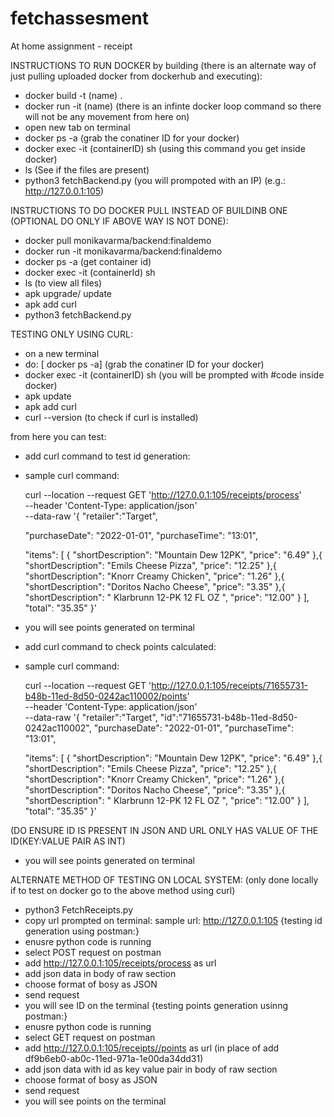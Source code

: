 # fetchassesment
At home assignment - receipt

INSTRUCTIONS TO RUN DOCKER by building (there is an alternate way of just pulling  uploaded docker from dockerhub and executing):

- docker build -t (name) .
- docker run -it (name) (there is an infinte docker loop command so there will not be any movement from here on)
- open new tab on terminal
- docker ps -a (grab the conatiner ID for your docker)
- docker exec -it (containerID) sh (using this command you get inside docker)
- ls (See if the files are present)
- python3 fetchBackend.py (you will prompoted with an IP) (e.g.: http://127.0.0.1:105)


INSTRUCTIONS TO DO DOCKER PULL INSTEAD OF BUILDINB ONE (OPTIONAL DO ONLY IF ABOVE WAY IS NOT DONE):

- docker pull monikavarma/backend:finaldemo
- docker run -it monikavarma/backend:finaldemo
- docker ps -a (get container id)
- docker exec -it (containerId) sh
- ls (to view all files)
- apk upgrade/ update
- apk add curl
- python3 fetchBackend.py

TESTING ONLY USING CURL:

- on a new terminal
- do: [ docker ps -a] (grab the conatiner ID for your docker)
- docker exec -it (containerID) sh
  (you will be prompted with #code inside docker)
- apk update
- apk add curl
- curl --version (to check if curl is installed)


from here you can test:

- add curl command to test id generation:

- sample curl command:

  curl --location --request GET 'http://127.0.0.1:105/receipts/process' \
--header 'Content-Type: application/json' \
--data-raw '{
   "retailer":"Target",
   
  "purchaseDate": "2022-01-01",
  "purchaseTime": "13:01",
  
  "items": [
    {
      "shortDescription": "Mountain Dew 12PK",
      "price": "6.49"
    },{
      "shortDescription": "Emils Cheese Pizza",
      "price": "12.25"
    },{
      "shortDescription": "Knorr Creamy Chicken",
      "price": "1.26"
    },{
      "shortDescription": "Doritos Nacho Cheese",
      "price": "3.35"
    },{
      "shortDescription": "   Klarbrunn 12-PK 12 FL OZ  ",
      "price": "12.00"
    }
  ],
  "total": "35.35"
}'



- you will see points generated on terminal
- add curl command to check points calculated:
- sample curl command: 

  curl --location --request GET 'http://127.0.0.1:105/receipts/71655731-b48b-11ed-8d50-0242ac110002/points' \
--header 'Content-Type: application/json' \
--data-raw '{
   "retailer":"Target",
   "id":"71655731-b48b-11ed-8d50-0242ac110002",
  "purchaseDate": "2022-01-01",
  "purchaseTime": "13:01",
  
  "items": [
    {
      "shortDescription": "Mountain Dew 12PK",
      "price": "6.49"
    },{
      "shortDescription": "Emils Cheese Pizza",
      "price": "12.25"
    },{
      "shortDescription": "Knorr Creamy Chicken",
      "price": "1.26"
    },{
      "shortDescription": "Doritos Nacho Cheese",
      "price": "3.35"
    },{
      "shortDescription": "   Klarbrunn 12-PK 12 FL OZ  ",
      "price": "12.00"
    }
  ],
  "total": "35.35"
}'

(DO ENSURE ID IS PRESENT IN JSON AND URL ONLY HAS VALUE OF THE ID(KEY:VALUE PAIR AS INT)

- you will see points generated on terminal


ALTERNATE METHOD OF TESTING ON LOCAL SYSTEM: (only done locally if to test on docker go to the above method using curl)

- python3 FetchReceipts.py
- copy url prompted on terminal: sample url: http://127.0.0.1:105
{testing id generation using postman:}
- enusre python code is running
- select POST request on postman
- add http://127.0.0.1:105/receipts/process as url
- add json data in body of raw section
- choose format of bosy as JSON
- send request
- you will see ID on the terminal
{testing points generation usinng postman:}
- enusre python code is running
- select GET request on postman
- add http://127.0.0.1:105/receipts//points as url (in place of add df9b6eb0-ab0c-11ed-971a-1e00da34dd31)
- add json data with id as key value pair in body of raw section
- choose format of bosy as JSON
- send request
- you will see points on the terminal
